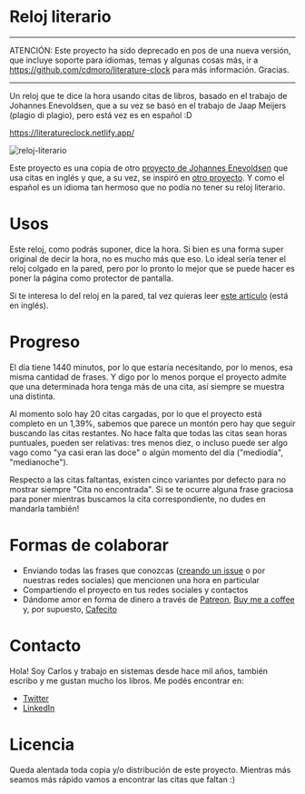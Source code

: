 # Reloj literario

---

ATENCIÓN: Este proyecto ha sido deprecado en pos de una nueva versión, que incluye soporte para idiomas, temas y algunas cosas más, ir a https://github.com/cdmoro/literature-clock para más información. Gracias.

---

Un reloj que te dice la hora usando citas de libros, basado en el trabajo de Johannes Enevoldsen, que a su vez se basó en el trabajo de Jaap Meijers (plagio di plagio), pero está vez es en español :D

https://literatureclock.netlify.app/

![reloj-literario](https://github.com/cdmoro/reloj-literario/assets/28156761/624625bc-9606-48cb-a709-139b4401a89f)

Este proyecto es una copia de otro [proyecto de Johannes Enevoldsen](https://github.com/JohannesNE/literature-clock) que usa citas en inglés y que, a su vez, se inspiró en [otro proyecto](https://www.instructables.com/Literary-Clock-Made-From-E-reader/). Y como el español es un idioma tan hermoso que no podía no tener su reloj literario.

# Usos

Este reloj, como podrás suponer, dice la hora. Si bien es una forma super original de decir la hora, no es mucho más que eso. Lo ideal sería tener el reloj colgado en la pared, pero por lo pronto lo mejor que se puede hacer es poner la página como protector de pantalla.

Si te interesa lo del reloj en la pared, tal vez quieras leer [este artículo](https://www.instructables.com/Literary-Clock-Made-From-E-reader/) (está en inglés).

# Progreso

El día tiene 1440 minutos, por lo que estaría necesitando, por lo menos, esa misma cantidad de frases. Y digo por lo menos porque el proyecto admite que una determinada hora tenga más de una cita, así siempre se muestra una distinta.

Al momento solo hay 20 citas cargadas, por lo que el proyecto está completo en un 1,39%, sabemos que parece un montón pero hay que seguir buscando las citas restantes. No hace falta que todas las citas sean horas puntuales, pueden ser relativas: tres menos diez, o incluso puede ser algo vago como "ya casi eran las doce" o algún momento del día ("mediodía", "medianoche").

Respecto a las citas faltantas, existen cinco variantes por defecto para no mostrar siempre "Cita no encontrada". Si se te ocurre alguna frase graciosa para poner mientras buscamos la cita correspondiente, no dudes en mandarla también!

# Formas de colaborar

- Enviando todas las frases que conozcas ([creando un issue](https://github.com/cdmoro/reloj-literario/issues/new?assignees=&labels=agregar-cita&projects=&template=agregar-cita.yaml&title=%5BXX%3AXX%5D%3A+Agregar+cita) o por nuestras redes sociales) que mencionen una hora en particular
- Compartiendo el proyecto en tus redes sociales y contactos
- Dándome amor en forma de dinero a través de [Patreon](https://patreon.com/cdmoro), [Buy me a coffee](https://buymeacoffee.com/cdmoro) y, por supuesto, [Cafecito](http://cafecito.app/cdmoro)

# Contacto

Hola! Soy Carlos y trabajo en sistemas desde hace mil años, también escribo y me gustan mucho los libros. Me podés encontrar en:

- [Twitter](https://twitter.com/CarlosBonadeo)
- [LinkedIn](https://twitter.com/CarlosBonadeo)

# Licencia

Queda alentada toda copia y/o distribución de este proyecto. Mientras más seamos más rápido vamos a encontrar las citas que faltan :)
